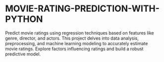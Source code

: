 # MOVIE-RATING-PREDICTION-WITH-PYTHON
Predict movie ratings using regression techniques based on features like genre, director, and actors. This project delves into data analysis, preprocessing, and machine learning modeling to accurately estimate movie ratings. Explore factors influencing ratings and build a robust predictive model.

